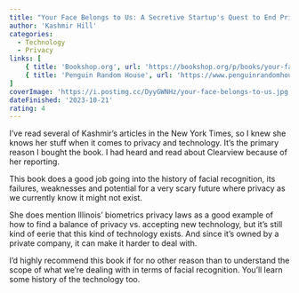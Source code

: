 ```yaml
---
title: "Your Face Belongs to Us: A Secretive Startup's Quest to End Privacy as We Know It"
author: 'Kashmir Hill'
categories:
  - Technology
  - Privacy
links: [
    { title: 'Bookshop.org', url: 'https://bookshop.org/p/books/your-face-belongs-to-us-a-secretive-startup-s-quest-to-end-privacy-as-we-know-it-kashmir-hill/19573494?ean=9780593448564' },
    { title: 'Penguin Random House', url: 'https://www.penguinrandomhouse.com/books/691288/your-face-belongs-to-us-by-kashmir-hill/' }
]
coverImage: 'https://i.postimg.cc/DyyGWNHz/your-face-belongs-to-us.jpg'
dateFinished: '2023-10-21'
rating: 4
---
```


I’ve read several of Kashmir’s articles in the New York Times, so I knew she knows her stuff when it comes to privacy and technology. It’s the primary reason I bought the book. I had heard and read about Clearview because of her reporting.

This book does a good job going into the history of facial recognition, its failures, weaknesses and potential for a very scary future where privacy as we currently know it might not exist.

She does mention Illinois’ biometrics privacy laws as a good example of how to find a balance of privacy vs. accepting new technology, but it’s still kind of eerie that this kind of technology exists. And since it’s owned by a private company, it can make it harder to deal with.

I’d highly recommend this book if for no other reason than to understand the scope of what we’re dealing with in terms of facial recognition. You’ll learn some history of the technology too.